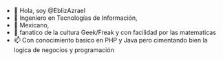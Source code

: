 - 👋 Hola, soy @EblizAzrael 
- 👀 Ingeniero en Tecnologías de Información, 
- 🌱 Mexicano, 
- 💞️ fanatico de la cultura Geek/Freak y con facilidad por las matematicas
- 📫 Con conocimiento basico en PHP y Java pero cimentando bien la logica de negocios y programación

